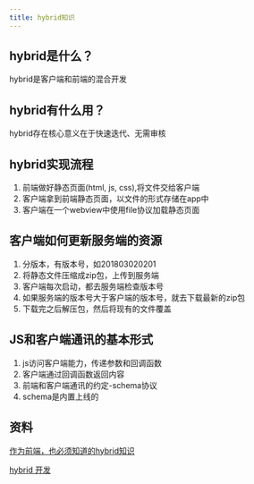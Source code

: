 ```yaml
---
title: hybrid知识
---
```

## hybrid是什么？
hybrid是客户端和前端的混合开发

## hybrid有什么用？
hybrid存在核心意义在于快速迭代、无需审核

## hybrid实现流程
1. 前端做好静态页面(html, js, css),将文件交给客户端
2. 客户端拿到前端静态页面，以文件的形式存储在app中
3. 客户端在一个webview中使用file协议加载静态页面

## 客户端如何更新服务端的资源
1. 分版本，有版本号，如201803020201
2. 将静态文件压缩成zip包，上传到服务端
3. 客户端每次启动，都去服务端检查版本号
4. 如果服务端的版本号大于客户端的版本号，就去下载最新的zip包
5. 下载完之后解压包，然后将现有的文件覆盖

## JS和客户端通讯的基本形式
1. js访问客户端能力，传递参数和回调函数
2. 客户端通过回调函数返回内容
3. 前端和客户端通讯的约定-schema协议
4. schema是内置上线的



## 资料
[作为前端，也必须知道的hybrid知识](https://m.imooc.com/article/254557)

[hybrid 开发](https://www.jianshu.com/p/f7e0ae5d4c3f)